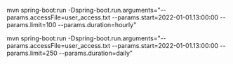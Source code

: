 mvn spring-boot:run -Dspring-boot.run.arguments="--params.accessFile=user_access.txt --params.start=2022-01-01.13:00:00 --params.limit=100 --params.duration=hourly"

mvn spring-boot:run -Dspring-boot.run.arguments="--params.accessFile=user_access.txt --params.start=2022-01-01.13:00:00 --params.limit=250 --params.duration=daily"